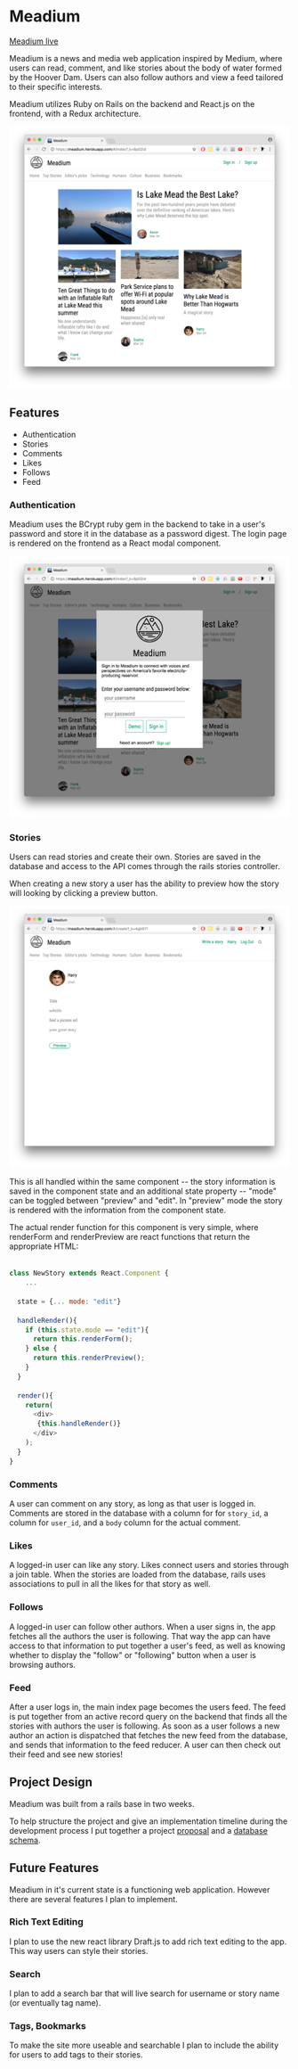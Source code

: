 # Meadium

[Meadium live][heroku]

Meadium is a news and media web application inspired by Medium, where users can read, comment, and like stories about the body of water formed by the Hoover Dam. Users can also follow authors and view a feed tailored to their specific interests.

Meadium utilizes Ruby on Rails on the backend and React.js on the frontend, with a Redux architecture.

![Main Page](docs/mainpage.png)

[heroku]: https://meadium.herokuapp.com/#/index?_k=uo1mys

## Features

  * Authentication
  * Stories
  * Comments
  * Likes
  * Follows
  * Feed

### Authentication

Meadium uses the BCrypt ruby gem in the backend to take in a user's password and store it in the database as a password digest. The login page is rendered on the frontend as a React modal component.

![Sign up](docs/auth.png)

### Stories

Users can read stories and create their own. Stories are saved in the database and access to the API comes through the rails stories controller.  

When creating a new story a user has the ability to preview how the story will looking by clicking a preview button.

![new story](docs/new_story.png)

This is all handled within the same component -- the story information is saved in the component state and an additional state property --  "mode" can be toggled between "preview" and "edit". In "preview" mode the story is rendered with the information from the component state.

The actual render function for this component is very simple, where renderForm and renderPreview are react functions that return the appropriate HTML:

```javascript

class NewStory extends React.Component {
    ...

  state = {... mode: "edit"}

  handleRender(){
    if (this.state.mode == "edit"){
      return this.renderForm();
    } else {
      return this.renderPreview();
    }
  }

  render(){
    return(
      <div>
       {this.handleRender()}
      </div>
    );
  }
}  

```



### Comments

  A user can comment on any story, as long as that user is logged in. Comments are stored in the database with a column for for `story_id`, a column for `user_id`, and a `body` column for the actual comment.

### Likes

  A logged-in user can like any story. Likes connect users and stories through a join table. When the stories are loaded from the database, rails uses associations to pull in all the likes for that story as well.

### Follows

  A logged-in user can follow other authors. When a user signs in, the app fetches all the authors the user is following. That way the app can have access to that information to put together a user's feed, as well as knowing whether to display the "follow" or "following" button when a user is browsing authors.

### Feed

  After a user logs in, the main index page becomes the users feed. The feed is put together from an active record query on the backend that finds all the stories with authors the user is following. As soon as a user follows a new author an action is dispatched that fetches the new feed from the database, and sends that information to the feed reducer. A user can then check out their feed and see new stories!

## Project Design

Meadium was built from a rails base in two weeks.

To help structure the project and give an implementation timeline during the development process I put together a project [proposal] and a [database schema].

[proposal]: (docs/README.md)
[database schema]: (docs/schema.md)

## Future Features

Meadium in it's current state is a functioning web application. However there are several features I plan to implement.

### Rich Text Editing

I plan to use the new react library Draft.js to add rich text editing to the app. This way users can style their stories.

### Search

I plan to add a search bar that will live search for username or story name (or eventually tag name).

### Tags, Bookmarks

To make the site more useable and searchable I plan to include the ability for users to add tags to their stories.
